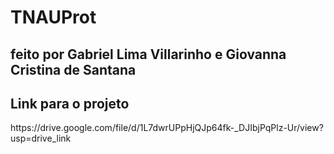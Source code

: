 # TNAUProt
## feito por Gabriel Lima Villarinho e Giovanna Cristina de Santana

## Link para o projeto
<p>https://drive.google.com/file/d/1L7dwrUPpHjQJp64fk-_DJIbjPqPlz-Ur/view?usp=drive_link</p>

